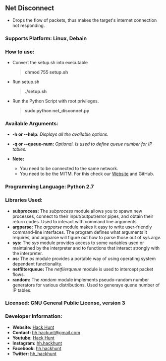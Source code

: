 ## Net Disconnect

- Drops the flow of packets, thus makes the target's internet connection not responding.

### Supports Platform: Linux, Debain

### How to use:
- Convert the setup.sh into executable
	> **chmod 755 setup.sh**
- Run setup.sh
	> **./setup.sh**
- Run the Python Script with root privileges.
    > **sudo python net_disconnet.py** 

### Available Arguments:
- **-h or --help:** *Displays all the available options.*
- **-q or --queue-num:** *Optional. Is used to define queue number for IP tables.*

- **Note:** 
	- You need to be connected to the same network.
	- You need to be the MITM. For this check our [Website](https://hack-hunt.blogspot.com/) and GitHub.

### Programming Language: Python 2.7

### Libraries Used:
- **subprocess:** The *subprocess* module allows you to spawn new processes, connect to their
input/output/error pipes, and obtain their return codes. Used to interact with command line
arguments.
- **argparse:** The *argparse* module makes it easy to write user-friendly command-line interfaces. The
program defines what arguments it requires, and argparse will figure out how to parse those out of
sys.argv.
- **sys:** The *sys* module provides access to some variables used or maintained by the interpreter and
to functions that interact strongly with the interpreter.
- **os:** The *os* module provides a portable way of using operating system dependent functionality.
- **netfilterqueue:** The *netfilerqueue* module is used to intercept packet flows.
- **random:** The *random* module implements pseudo-random number generators for various
distributions. Used to generaye quene number of IP tables.

### Licensed: GNU General Public License, version 3

### Developer Information:
- **Website:** [Hack Hunt](https://hack-hunt.blogspot.com/)
- **Contact:** hh.hackunt@gmail.com
- **Youtube:** [Hack Hunt](https://youtube.com/hackhunt) 
- **Instagram:** [hh.hackhunt](https://www.instagram.com/hh.hackhunt/)
- **Facebook:** [hh.hackhunt](https://www.facebook.com/hh.hackhunt/)
- **Twitter:** [hh_hackhunt](https://twitter.com/hh_hackhunt/)
